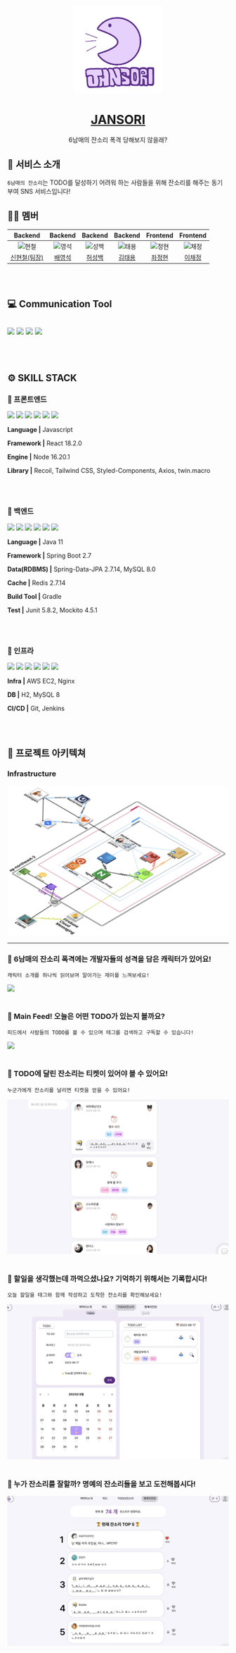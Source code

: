 <p align="middle" >
  <a href="http://www.jansori.site/">
    <img width="200px;" src="./docs/main.jpeg" alt="로고"/>
  </a>
</p>
<h1 align="middle"><a href="https://github.com/Six-Sibling-Nagging-Barrage/PRODUCE606">JANSORI</a></h1>
<p align="middle">6남매의 잔소리 폭격 당해보지 않을래?</p>
<p align="middle">
</p>

## 💬 서비스 소개

`6남매의 잔소리`는 TODO를 달성하기 어려워 하는 사람들을 위해 잔소리를 해주는 동기 부여 SNS 서비스입니다!

## 🙌🏻 멤버

|                                         Backend                                          |                                          Backend                                          |                                          Backend                                          |                                         Backend                                         |                                        Frontend                                         |                                         Frontend                                         |
| :--------------------------------------------------------------------------------------: | :---------------------------------------------------------------------------------------: | :---------------------------------------------------------------------------------------: | :-------------------------------------------------------------------------------------: | :-------------------------------------------------------------------------------------: | :--------------------------------------------------------------------------------------: | 
| <img src="https://avatars.githubusercontent.com/u/65756225?v=4" width=400px alt="현철"/> | <img src="https://avatars.githubusercontent.com/u/122417011?v=4" width=400px alt="영석"/> | <img src="https://avatars.githubusercontent.com/u/112380381?v=4" width=400px alt="성백"/> | <img src="https://avatars.githubusercontent.com/u/86272688?v=4" width=400px alt="태용"> | <img src="https://avatars.githubusercontent.com/u/68845258?v=4" width=400px alt="정현"> | <img src="https://avatars.githubusercontent.com/u/112626357?v=4" width=400px alt="채정"> |
|                      [신현철(팀장)](https://github.com/moonn6pence)                      |                         [배영석](https://github.com/BaeYoungSuk)                          |                         [허성백](https://github.com/sungbaekheo)                          |                          [김태용](https://github.com/YongsHub)                          |                          [좌정현](https://github.com/imhynni)                           |                        [이채정](https://github.com/chaejeong-lee)                        |

<br><br>

## 💻 Communication Tool

## <img src="https://img.shields.io/badge/Github-181717?style=flat&logo=Github&logoColor=#181717"/> <img src="https://img.shields.io/badge/Notion-000000?style=flat&logo=Notion&logoColor=#000000"/> <img src="https://img.shields.io/badge/Mattermost-0058CC?style=flat&logo=mattermost&logoColor=#0058CC"/> <img src="https://img.shields.io/badge/GitLab-FC6D26?style=flat&logo=gitlab&logoColor=#FC6D26"/>

<br><br>

## ⚙️ SKILL STACK

### 🧷 프론트엔드

<img src="https://img.shields.io/badge/Javascript-F7DF1E?style=flat&logo=javascript&logoColor=white"/> <img src="https://img.shields.io/badge/React-61DAFB?style=flat&logo=React&logoColor=white"/> <img src="https://img.shields.io/badge/Recoil-3578E5?style=flat&logo=Recoil&logoColor=white"/> <img src="https://img.shields.io/badge/tailwind css-06B6D4?style=flat&logo=tailwindcss&logoColor=white"/> <img src="https://img.shields.io/badge/styled components-DB7093?style=flat&logo=styledcomponents&logoColor=white"/> <img src="https://img.shields.io/badge/Axios-5A29E4?style=flat&logo=axios&logoColor=white"/>

**Language |** Javascript

**Framework |** React 18.2.0

**Engine |** Node 16.20.1

**Library |** Recoil, Tailwind CSS, Styled-Components, Axios, twin.macro

<br><br>

### 🧷 백엔드

<img src="https://img.shields.io/badge/Spring-6DB33F?style=flat&logo=Spring&logoColor=white"/> <img src="https://img.shields.io/badge/Spring Boot-6DB33F?style=flat&logo=SpringBoot&logoColor=white"/> <img src="https://img.shields.io/badge/Spring Security-6DB33F?style=flat&logo=Spring&logoColor=white"/> <img src="https://img.shields.io/badge/MySQL-4479A1?style=flat&logo=MySQL&logoColor=white"/> <img src="https://img.shields.io/badge/gradle-02303A?style=flat&logo=gradle&logoColor=white"/> <img src="https://img.shields.io/badge/redis-DC382D?style=flat&logo=redis&logoColor=white"/>

**Language |** Java 11

**Framework |** Spring Boot 2.7

**Data(RDBMS) |** Spring-Data-JPA 2.7.14, MySQL 8.0

**Cache |** Redis 2.7.14

**Build Tool |** Gradle

**Test |** Junit 5.8.2, Mockito 4.5.1

<br><br>

### 🧷 인프라

<img src="https://img.shields.io/badge/ubuntu-E95420?style=flat&logo=ubuntu&logoColor=white"/> <img src="https://img.shields.io/badge/Jenkins-D24939?style=flat&logo=jenkins&logoColor=white"/> <img src="https://img.shields.io/badge/Amazon EC2-FF9900?style=flat&logo=amazonec2&logoColor=white"/> <img src="https://img.shields.io/badge/nginx-009639?style=flat&logo=nginx&logoColor=white"/> <img src="https://img.shields.io/badge/amazons3-569A31?style=flat&logo=amazons3&logoColor=white"/> <img src="https://img.shields.io/badge/docker-2496ED?style=flat&logo=docker&logoColor=white"/>

**Infra |** AWS EC2, Nginx

**DB |** H2, MySQL 8

**CI/CD |** Git, Jenkins

<br><br>

## 🏬 프로젝트 아키텍쳐

### Infrastructure

<img src="./docs/infra.png"/>

---

### 🦊 6남매의 잔소리 폭격에는 개발자들의 성격을 담은 캐릭터가 있어요!

`캐릭터 소개를 하나씩 읽어보며 알아가는 재미를 느껴보세요!`
<br>

<img src="./docs/character.gif"/>

<br>
<br>

### 🐼 Main Feed! 오늘은 어떤 TODO가 있는지 볼까요?

`피드에서 사람들의 TODO를 볼 수 있으며 태그를 검색하고 구독할 수 있습니다!`

<img src="./docs/main_feed.gif"/>

<br>
<br>

### 🐻 TODO에 달린 잔소리는 티켓이 있어야 볼 수 있어요!

`누군가에게 잔소리를 날리면 티켓을 얻을 수 있어요!`

<img src="./docs/nags.gif"/>

<br>
<br>

### 🐒 할일을 생각했는데 까먹으셨나요? 기억하기 위해서는 기록합시다!

`오늘 할일을 태그와 함께 작성하고 도착한 잔소리를 확인해보세요!`

<img src="./docs/todo.gif"/>

<br>
<br>

### 🐸 누가 잔소리를 잘할까? 명예의 잔소리들을 보고 도전해봅시다!

<img src="./docs/ranking.gif"/>

<br>
<br>
